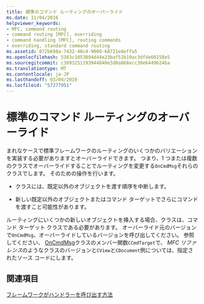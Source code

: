 ```yaml
---
title: 標準のコマンド ルーティングのオーバーライド
ms.date: 11/04/2016
helpviewer_keywords:
- MFC, command routing
- command routing [MFC], overriding
- command handling [MFC], routing commands
- overriding, standard command routing
ms.assetid: 872b698a-7432-40c4-9008-68721e8effa5
ms.openlocfilehash: 5383c1053894d44e23baf51b19ac3df4e60158e5
ms.sourcegitcommit: c3093251193944840e3d0a068ecc30e6449624ba
ms.translationtype: MT
ms.contentlocale: ja-JP
ms.lasthandoff: 03/04/2019
ms.locfileid: "57277951"
---
```

# <a name="overriding-the-standard-command-routing"></a>標準のコマンド ルーティングのオーバーライド

まれなケースで標準フレームワークのルーティングのいくつかのバリエーションを実装する必要がありますとオーバーライドできます。 つまり、1 つまたは複数のクラスでオーバーライドすることでルーティングを変更する`OnCmdMsg`それらのクラスでします。 そのための操作を行います。

- クラスには、既定以外のオブジェクトを渡す順序を中断します。

- 新しい既定以外のオブジェクトまたはコマンド ターゲットでさらにコマンドを渡すこと可能性があります。

ルーティングにいくつかの新しいオブジェクトを挿入する場合、クラスは、コマンド ターゲット クラスである必要があります。 オーバーライド元のバージョンで`OnCmdMsg`、オーバーライドしているバージョンを呼び出してください。 参照してください、 [OnCmdMsg](../mfc/reference/ccmdtarget-class.md#oncmdmsg)クラスのメンバー関数`CCmdTarget`で、 *MFC リファレンス*のようなクラスのバージョンと`CView`と`CDocument`例については、指定されたソース コードにします。

## <a name="see-also"></a>関連項目

[フレームワークがハンドラーを呼び出す方法](../mfc/how-the-framework-calls-a-handler.md)
